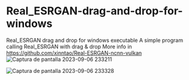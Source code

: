 # Real_ESRGAN-drag-and-drop-for-windows
Real_ESRGAN drag and drop for windows executable
A simple program calling Real_ESRGAN with drag & drop
More info in https://github.com/xinntao/Real-ESRGAN-ncnn-vulkan
![Captura de pantalla 2023-09-06 233211](https://github.com/emo44/Real_ESRGAN-drag-and-drop-for-windows/assets/2462238/7a6ab9c0-c8c6-47dd-9edd-c756228259b4)


![Captura de pantalla 2023-09-06 233328](https://github.com/emo44/Real_ESRGAN-drag-and-drop-for-windows/assets/2462238/b898a09b-c36c-4863-9a8a-153caf9ad480)
